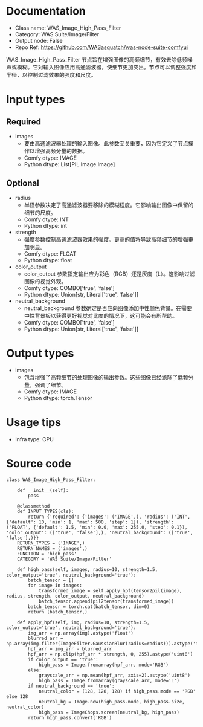 # Documentation
- Class name: WAS_Image_High_Pass_Filter
- Category: WAS Suite/Image/Filter
- Output node: False
- Repo Ref: https://github.com/WASasquatch/was-node-suite-comfyui

WAS_Image_High_Pass_Filter 节点旨在增强图像的高频细节，有效去除低频噪声或模糊。它对输入图像应用高通滤波器，使细节更加突出。节点可以调整强度和半径，以控制过滤效果的强度和尺度。

# Input types
## Required
- images
    - 要由高通滤波器处理的输入图像。此参数至关重要，因为它定义了节点操作以增强高频分量的数据。
    - Comfy dtype: IMAGE
    - Python dtype: List[PIL.Image.Image]
## Optional
- radius
    - 半径参数决定了高通滤波器要移除的模糊程度。它影响输出图像中保留的细节的尺度。
    - Comfy dtype: INT
    - Python dtype: int
- strength
    - 强度参数控制高通滤波器效果的强度。更高的值将导致高频细节的增强更加明显。
    - Comfy dtype: FLOAT
    - Python dtype: float
- color_output
    - color_output 参数指定输出应为彩色（RGB）还是灰度（L）。这影响过滤图像的视觉外观。
    - Comfy dtype: COMBO['true', 'false']
    - Python dtype: Union[str, Literal['true', 'false']]
- neutral_background
    - neutral_background 参数确定是否应向图像添加中性颜色背景。在需要中性背景板以获得更好视觉对比度的情况下，这可能会有所帮助。
    - Comfy dtype: COMBO['true', 'false']
    - Python dtype: Union[str, Literal['true', 'false']]

# Output types
- images
    - 包含增强了高频细节的处理图像的输出参数。这些图像已经滤除了低频分量，强调了细节。
    - Comfy dtype: IMAGE
    - Python dtype: torch.Tensor

# Usage tips
- Infra type: CPU

# Source code
```
class WAS_Image_High_Pass_Filter:

    def __init__(self):
        pass

    @classmethod
    def INPUT_TYPES(cls):
        return {'required': {'images': ('IMAGE',), 'radius': ('INT', {'default': 10, 'min': 1, 'max': 500, 'step': 1}), 'strength': ('FLOAT', {'default': 1.5, 'min': 0.0, 'max': 255.0, 'step': 0.1}), 'color_output': (['true', 'false'],), 'neutral_background': (['true', 'false'],)}}
    RETURN_TYPES = ('IMAGE',)
    RETURN_NAMES = ('images',)
    FUNCTION = 'high_pass'
    CATEGORY = 'WAS Suite/Image/Filter'

    def high_pass(self, images, radius=10, strength=1.5, color_output='true', neutral_background='true'):
        batch_tensor = []
        for image in images:
            transformed_image = self.apply_hpf(tensor2pil(image), radius, strength, color_output, neutral_background)
            batch_tensor.append(pil2tensor(transformed_image))
        batch_tensor = torch.cat(batch_tensor, dim=0)
        return (batch_tensor,)

    def apply_hpf(self, img, radius=10, strength=1.5, color_output='true', neutral_background='true'):
        img_arr = np.array(img).astype('float')
        blurred_arr = np.array(img.filter(ImageFilter.GaussianBlur(radius=radius))).astype('float')
        hpf_arr = img_arr - blurred_arr
        hpf_arr = np.clip(hpf_arr * strength, 0, 255).astype('uint8')
        if color_output == 'true':
            high_pass = Image.fromarray(hpf_arr, mode='RGB')
        else:
            grayscale_arr = np.mean(hpf_arr, axis=2).astype('uint8')
            high_pass = Image.fromarray(grayscale_arr, mode='L')
        if neutral_background == 'true':
            neutral_color = (128, 128, 128) if high_pass.mode == 'RGB' else 128
            neutral_bg = Image.new(high_pass.mode, high_pass.size, neutral_color)
            high_pass = ImageChops.screen(neutral_bg, high_pass)
        return high_pass.convert('RGB')
```